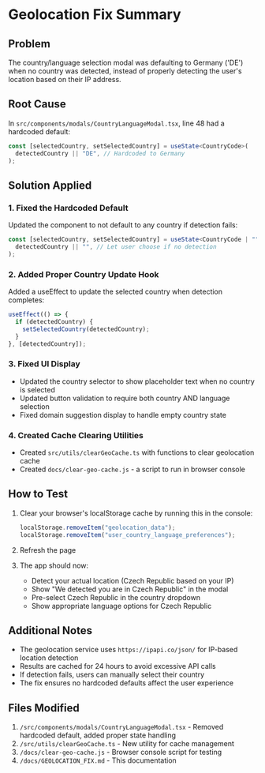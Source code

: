 # Geolocation Fix Summary

## Problem

The country/language selection modal was defaulting to Germany ('DE') when no country was detected, instead of properly detecting the user's location based on their IP address.

## Root Cause

In `src/components/modals/CountryLanguageModal.tsx`, line 48 had a hardcoded default:

```typescript
const [selectedCountry, setSelectedCountry] = useState<CountryCode>(
  detectedCountry || "DE", // Hardcoded to Germany
);
```

## Solution Applied

### 1. Fixed the Hardcoded Default

Updated the component to not default to any country if detection fails:

```typescript
const [selectedCountry, setSelectedCountry] = useState<CountryCode | "">(
  detectedCountry || "", // Let user choose if no detection
);
```

### 2. Added Proper Country Update Hook

Added a useEffect to update the selected country when detection completes:

```typescript
useEffect(() => {
  if (detectedCountry) {
    setSelectedCountry(detectedCountry);
  }
}, [detectedCountry]);
```

### 3. Fixed UI Display

- Updated the country selector to show placeholder text when no country is selected
- Updated button validation to require both country AND language selection
- Fixed domain suggestion display to handle empty country state

### 4. Created Cache Clearing Utilities

- Created `src/utils/clearGeoCache.ts` with functions to clear geolocation cache
- Created `docs/clear-geo-cache.js` - a script to run in browser console

## How to Test

1. Clear your browser's localStorage cache by running this in the console:

   ```javascript
   localStorage.removeItem("geolocation_data");
   localStorage.removeItem("user_country_language_preferences");
   ```

2. Refresh the page

3. The app should now:
   - Detect your actual location (Czech Republic based on your IP)
   - Show "We detected you are in Czech Republic" in the modal
   - Pre-select Czech Republic in the country dropdown
   - Show appropriate language options for Czech Republic

## Additional Notes

- The geolocation service uses `https://ipapi.co/json/` for IP-based location detection
- Results are cached for 24 hours to avoid excessive API calls
- If detection fails, users can manually select their country
- The fix ensures no hardcoded defaults affect the user experience

## Files Modified

1. `/src/components/modals/CountryLanguageModal.tsx` - Removed hardcoded default, added proper state handling
2. `/src/utils/clearGeoCache.ts` - New utility for cache management
3. `/docs/clear-geo-cache.js` - Browser console script for testing
4. `/docs/GEOLOCATION_FIX.md` - This documentation
